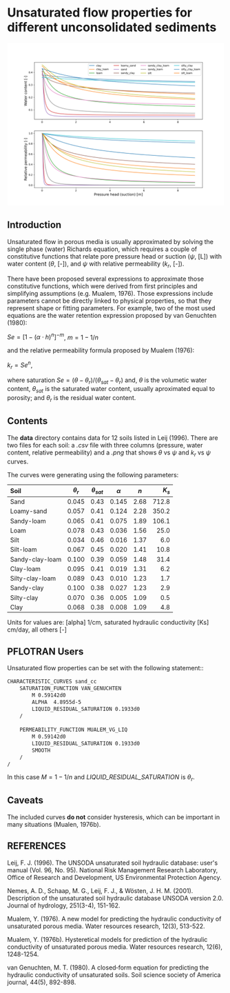 Unsaturated flow properties for different unconsolidated sediments
==================================================================

![Alt text](all_soils.png?raw=true "Unsaturate flow curves") 


Introduction
------------

Unsaturated flow in porous media is usually approximated by solving the single phase (water) 
Richards equation, which requires a couple of constitutive functions that
relate pore pressure head or suction ($\psi$, [L]) with water content ($\theta$, [-]), 
and $\psi$ with relative permeability ($k_r$, [-]).

There have been proposed several expressions to approximate those constitutive functions,
which were derived from first principles and simplifying assumptions (e.g. Mualem, 1976). 
Those expressions include parameters cannot be directly linked to physical properties, so 
that they represent shape or fitting parameters. For example, two of the most used equations
are the water retention expression proposed by van Genuchten (1980): 

$Se = [1 - (\alpha \cdot h)^n]^{-m}$, $m = 1 - 1 / n$

and the relative permeability formula proposed by Mualem (1976):

$k_r = Se^n$,

where saturation $Se = (\theta - \theta_r) / (\theta_{sat} - \theta_r)$ and, $\theta$ is the volumetic water content, $\theta_{sat}$ is the saturated water content, usually aproximated equal to porosity; and $\theta_r$ is the residual water content.


Contents
--------

The **data** directory contains data for 12 soils listed in Leij (1996). 
There are two files for each soil: 
a *.csv* file with three columns (pressure, water content, relative permeability) 
and a *.png* that shows $\theta$ vs $\psi$ and $k_r$ vs $\psi$ curves.

The curves were generating using the following parameters:


| Soil            | $\theta_r$  | $\theta_{sat}$  | $\alpha$  | $n$   |$K_s$
| :---            |  :---:      | :---:           | :---:     | :---: | ---:
| Sand            | 0.045       | 0.43            | 0.145     | 2.68  | 712.8
| Loamy-sand      | 0.057       | 0.41            | 0.124     | 2.28  | 350.2
| Sandy-loam      | 0.065       | 0.41            | 0.075     | 1.89  | 106.1
| Loam            | 0.078       | 0.43            | 0.036     | 1.56  | 25.0
| Silt            | 0.034       | 0.46            | 0.016     | 1.37  | 6.0
| Silt-loam       | 0.067       | 0.45            | 0.020     | 1.41  | 10.8
| Sandy-clay-loam | 0.100       | 0.39            | 0.059     | 1.48  | 31.4
| Clay-loam       | 0.095       | 0.41            | 0.019     | 1.31  | 6.2
| Silty-clay-loam | 0.089       | 0.43            | 0.010     | 1.23  | 1.7
| Sandy-clay      | 0.100       | 0.38            | 0.027     | 1.23  | 2.9
| Silty-clay      | 0.070       | 0.36            | 0.005     | 1.09  | 0.5
| Clay            | 0.068       | 0.38            | 0.008     | 1.09  | 4.8

Units for values are: [alpha] 1/cm, saturated hydraulic conductivity [Ks] cm/day, all others [-]


PFLOTRAN Users
--------------

Unsaturated flow properties can be set with the following statement::

    CHARACTERISTIC_CURVES sand_cc
        SATURATION_FUNCTION VAN_GENUCHTEN
            M 0.59142d0
            ALPHA  4.8955d-5
            LIQUID_RESIDUAL_SATURATION 0.1933d0
        /

        PERMEABILITY_FUNCTION MUALEM_VG_LIQ
            M 0.59142d0
            LIQUID_RESIDUAL_SATURATION 0.1933d0
            SMOOTH
        /
    /

In this case $M = 1-1/n$ and *LIQUID_RESIDUAL_SATURATION* is $\theta_r$.


Caveats
----------

The included curves **do not** consider hysteresis, which can be important in many situations
(Mualen, 1976b).


REFERENCES
---------- 

Leij, F. J. (1996). The UNSODA unsaturated soil hydraulic database: user's manual (Vol. 96, No. 95). National Risk Management Research Laboratory, Office of Research and Development, US Environmental Protection Agency.

Nemes, A. D., Schaap, M. G., Leij, F. J., & Wösten, J. H. M. (2001). Description of the unsaturated soil hydraulic database UNSODA version 2.0. Journal of hydrology, 251(3-4), 151-162.

Mualem, Y. (1976). A new model for predicting the hydraulic conductivity of unsaturated porous media. Water resources research, 12(3), 513-522.

Mualem, Y. (1976b). Hysteretical models for prediction of the hydraulic conductivity of unsaturated porous media. Water resources research, 12(6), 1248-1254.

van Genuchten, M. T. (1980). A closed‐form equation for predicting the hydraulic conductivity of unsaturated soils. Soil science society of America journal, 44(5), 892-898.
